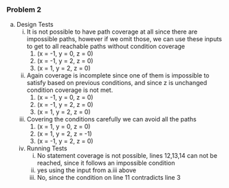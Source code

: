 ### Problem 2
<ol type="a">
  <li>Design Tests
    <ol type="i">
      <li>It is not possible to have path coverage at all since there are impossible paths, however if we omit those, we can use these inputs to get to all reachable paths without condition coverage
      <ol>
        <li>(x = -1, y = 0, z = 0)</li>
        <li>(x = -1, y = 2, z = 0)</li>
        <li>(x = 1, y = 2, z = 0)</li>
      </ol>
      </li>
      <li>Again coverage is incomplete since one of them is impossible to satisfy based on previous conditions, and since z is unchanged condition coverage is not met.
        <ol>
          <li>(x = -1, y = 0, z = 0)</li>
          <li>(x = -1, y = 2, z = 0)</li>
          <li>(x = 1, y = 2, z = 0)</li>
        </ol>
      </li>
      <li>Covering the conditions carefully we can avoid all the paths
        <ol>
          <li>(x = 1, y = 0, z = 0)</li>
          <li>(x = 1, y = 2, z = -1)</li>
          <li>(x = -1, y = 2, z = 0)</li>
      </li>
    </ol>
  </li>
  <li>Running Tests
    <ol type="i">
    <li>No statement coverage is not possible, lines 12,13,14 can not be reached, since it follows an impossible condition</li>
    <li>yes using the input from a.iii above</li>
    <li>No, since the condition on line 11 contradicts line 3</li>
  </li>
</ol>